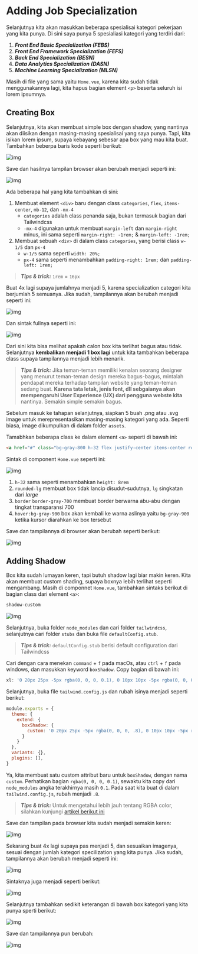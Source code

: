# Adding Job Specialization

Selanjutnya kita akan masukkan beberapa spesialisai kategori pekerjaan yang kita punya. Di sini saya punya 5 spesialiasi kategori yang terdiri dari:

1. ***Front End Basic Specialization (FEBS)***
2. ***Front End Framework Specialization (FEFS)***
3. ***Back End Specialization (BESN)***
4. ***Data Analytics Specialization (DASN)***
5. ***Machine Learning Specialization (MLSN)***

Masih di file yang sama yaitu `Home.vue`, karena kita sudah tidak menggunakannya lagi, kita hapus bagian element `<p>` beserta seluruh isi lorem ipsumnya.

## Creating Box

Selanjutnya, kita akan membuat simple box dengan shadow, yang nantinya akan diisikan dengan masing-masing spesialisai yang saya punya. Tapi, kita isikan lorem ipsum, supaya kebayang sebesar apa box yang mau kita buat. Tambahkan beberpa baris kode seperti berikut:

![img](img/27.png)

Save dan hasilnya tampilan browser akan berubah menjadi seperti ini:

![img](img/28.png)

Ada beberapa hal yang kita tambahkan di sini:

1. Membuat element `<div>` baru dengan class `categories`, `flex`, `items-center`, `mb-12`, dan `-mx-4`
    * `categories` adalah class penanda saja, bukan termasuk bagian dari Tailwindcss
    * `-mx-4` digunakan untuk membuat `margin-left` dan `margin-right` minus, ini sama seperti `margin-right: -1rem;` & `margin-left: -1rem;`
2. Membuat sebuah `<div>` di dalam class `categories`, yang berisi class `w-1/5` dan `px-4`
    * `w-1/5` sama seperti `width: 20%;`
    * `px-4` sama seperti menambahkan `padding-right: 1rem;` dan `padding-left: 1rem;`

> ***Tips & trick:*** `1rem` = `16px`

Buat 4x lagi supaya jumlahnya menjadi 5, karena specialization categori kita berjumlah 5 semuanya. Jika sudah, tampilannya akan berubah menjadi seperti ini:

![img](img/29.png)

Dan sintak fullnya seperti ini:

![img](img/30.png)

Dari sini kita bisa melihat apakah calon box kita terlihat bagus atau tidak. Selanjutnya **kembalikan menjadi 1 box lagi** untuk kita tambahkan beberapa class supaya tampilannya menjadi lebih menarik.

> ***Tips & trick:*** Jika teman-teman memiliki kenalan seorang designer yang menurut teman-teman design mereka bagus-bagus, mintalah pendapat mereka terhadap tampilan website yang teman-teman sedang buat. **Karena tata letak, jenis font, dll sebgaianya akan mempengaruhi User Experience (UX) dari pengguna webste kita** nantinya. Semakin simple semakin bagus.

Sebelum masuk ke tahapan selanjutnya, siapkan 5 buah .png atau .svg image untuk merepresentasikan masing-masing kategori yang ada. Seperti biasa, image dikumpulkan di dalam folder `assets`.

Tamabhkan beberapa class ke dalam element `<a>` seperti di bawah ini:

```html
<a href="#" class="bg-gray-800 h-32 flex justify-center items-center rounded-lg border border-gray-700 p-4 hover:bg-gray-900">
```

Sintak di component `Home.vue` seperti ini:

![img](img/31.png)

1. `h-32` sama seperti menambahkan `height: 8rem`
2. `rounded-lg` membuat box tidak lancip disudut-sudutnya, `lg` singkatan dari *large*
3. `border` `border-gray-700` membuat border berwarna abu-abu dengan tingkat transparansi 700
4. `hover:bg-gray-900` box akan kembali ke warna aslinya yaitu `bg-gray-900` ketika kursor diarahkan ke box tersebut

Save dan tampilannya di browser akan berubah seperti berikut:

![img](img/32.png)

## Adding Shadow

Box kita sudah lumayan keren, tapi butuh shadow lagi biar makin keren. Kita akan membuat custom shading, supaya boxnya lebih terlihat seperti mengambang. Masih di componnet `Home.vue`, tambahkan sintaks berikut di bagian class dari element `<a>`:

```html
shadow-custom
```

![img](img/33.png)

Selanjutnya, buka folder `node_modules` dan cari folder `tailwindcss`, selanjutnya cari folder `stubs` dan buka file `defaultConfig.stub`.

> ***Tips & trick:*** `defaultConfig.stub` berisi default configuration dari Tailwindcss

Cari dengan cara menekan `command` + `f` pada macOs, atau `ctrl` + `f` pada windows, dan masukkan keyword `boxShadow`. Copy bagian di bawah ini:

```js
xl: '0 20px 25px -5px rgba(0, 0, 0, 0.1), 0 10px 10px -5px rgba(0, 0, 0, 0.04)',
```

Selanjutnya, buka file `tailwind.config.js` dan rubah isinya menjadi seperti berikut:

```js
module.exports = {
  theme: {
    extend: {
      boxShadow: {
        custom: '0 20px 25px -5px rgba(0, 0, 0, .8), 0 10px 10px -5px rgba(0, 0, 0, 0.04)',
      }
    }
  },
  variants: {},
  plugins: [],
}
```

Ya, kita membuat satu custom attribut baru untuk `boxShadow`, dengan nama `custom`. Perhatikan bagian `rgba(0, 0, 0, 0.1)`, sewaktu kita copy dari `node_modules` angka terakhirnya masih `0.1`. Pada saat kita buat di dalam `tailwind.config.js`, rubah menjadi `.8`.

> ***Tips & trick:*** Untuk mengetahui lebih jauh tentang RGBA color, silahkan kunjungi [artikel berikut ini](https://www.duniailkom.com/artikel-css-pengertian-dan-cara-penulisan-kode-warna-rgba-hsl-dan-hsla/)

Save dan tampilan pada browser kita sudah menjadi semakin keren:

![img](img/34.png)

Sekarang buat 4x lagi supaya pas menjadi 5, dan sesuaikan imagenya, sesuai dengan jumlah kategori specilization yang kita punya. Jika sudah, tampilannya akan berubah menjadi seperti ini:

![img](img/35.png)

Sintaknya juga menjadi seperti berikut:

![img](img/36.png)

Selanjutnya tambahkan sedikit keterangan di bawah box kategori yang kita punya sperti berikut:

![img](img/37.png)

Save dan tampilannya pun berubah:

![img](img/38.png)